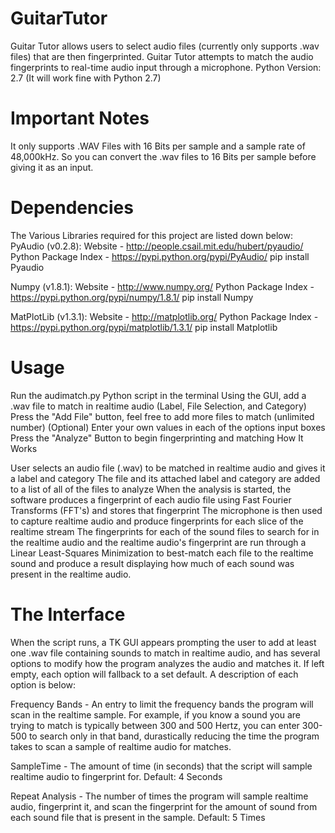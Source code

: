 # GuitarTutor
Guitar Tutor allows users to select audio files (currently only supports .wav files) that are then fingerprinted. Guitar Tutor attempts to match the audio fingerprints to real-time audio input through a microphone.
Python Version: 2.7 (It will work fine with Python 2.7)

# Important Notes

It only supports .WAV Files with 16 Bits per sample and a sample rate of 48,000kHz. So you can convert the .wav files to 16 Bits per sample before giving it as an input.

# Dependencies

The Various Libraries required for this project are listed down below:
PyAudio (v0.2.8): 
Website - http://people.csail.mit.edu/hubert/pyaudio/ 
Python Package Index - https://pypi.python.org/pypi/PyAudio/ 
pip install Pyaudio

Numpy (v1.8.1): 
Website - http://www.numpy.org/ 
Python Package Index - https://pypi.python.org/pypi/numpy/1.8.1/ 
pip install Numpy

MatPlotLib (v1.3.1): 
Website - http://matplotlib.org/ 
Python Package Index - https://pypi.python.org/pypi/matplotlib/1.3.1/ 
pip install Matplotlib

# Usage

Run the audimatch.py Python script in the terminal
Using the GUI, add a .wav file to match in realtime audio (Label, File Selection, and Category)
Press the "Add File" button, feel free to add more files to match (unlimited number)
(Optional) Enter your own values in each of the options input boxes
Press the "Analyze" Button to begin fingerprinting and matching
How It Works

User selects an audio file (.wav) to be matched in realtime audio and gives it a label and category
The file and its attached label and category are added to a list of all of the files to analyze
When the analysis is started, the software produces a fingerprint of each audio file using Fast Fourier Transforms (FFT's) and stores that fingerprint
The microphone is then used to capture realtime audio and produce fingerprints for each slice of the realtime stream
The fingerprints for each of the sound files to search for in the realtime audio and the realtime audio's fingerprint are run through a Linear Least-Squares Minimization to best-match each file to the realtime sound and produce a result displaying how much of each sound was present in the realtime audio.

# The Interface

When the script runs, a TK GUI appears prompting the user to add at least one .wav file containing sounds to match in realtime audio, and has several options to modify how the program analyzes the audio and matches it. If left empty, each option will fallback to a set default. A description of each option is below:

Frequency Bands - An entry to limit the frequency bands the program will scan in the realtime sample. For example, if you know a sound you are trying to match is typically between 300 and 500 Hertz, you can enter 300-500 to search only in that band, durastically reducing the time the program takes to scan a sample of realtime audio for matches.

SampleTime - The amount of time (in seconds) that the script will sample realtime audio to fingerprint for. Default: 4 Seconds

Repeat Analysis - The number of times the program will sample realtime audio, fingerprint it, and scan the fingerprint for the amount of sound from each sound file that is present in the sample. Default: 5 Times
